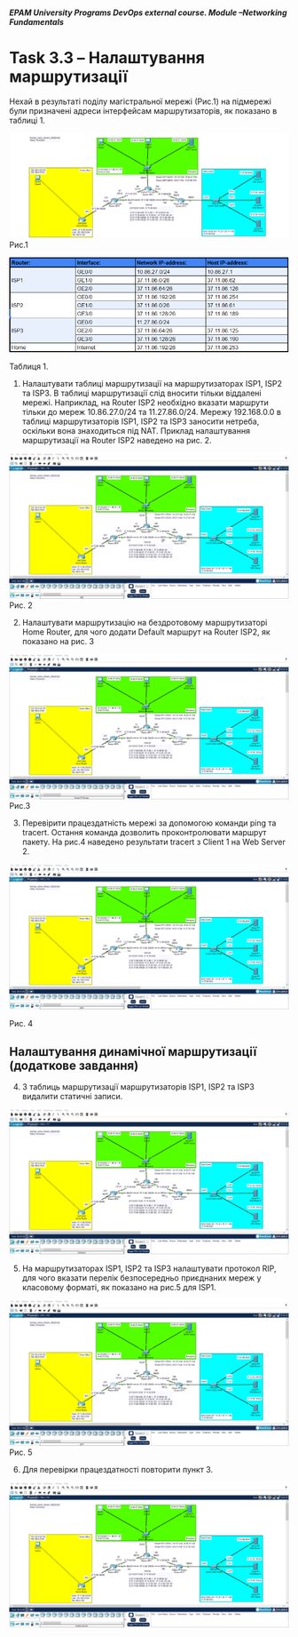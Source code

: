 ##### EPAM University Programs DevOps external course. Module –Networking Fundamentals

# Task 3.3 – Налаштування маршрутизації

Нехай в результаті поділу магістральної мережі (Рис.1) на підмережі були призначені адреси інтерфейсам маршрутизаторів, як показано в таблиці 1.

![Image alt](img/task_3_3_img.png)
Рис.1 

![Image alt](img/task_3_3_img_tabl.png)

Таблиця 1.

1. Налаштувати таблиці маршрутизації на маршрутизаторах ISP1, ISP2 та ISP3. В таблиці маршрутизації слід вносити тільки віддалені мережі. Наприклад, на Router ISP2 необхідно вказати маршрути тільки до мереж 10.86.27.0/24 та 11.27.86.0/24. Мережу 192.168.0.0 в таблиці маршрутизаторів ISP1, ISP2 та ISP3 заносити нетреба, оскільки вона знаходиться під NAT. Приклад налаштування маршрутизації на Router ISP2 наведено на рис. 2.

![Image alt](img/task_3_3_1.gif)
Рис. 2 

2. Налаштувати маршрутизацію на бездротовому маршрутизаторі Home Router, для чого додати Default маршрут на Router ISP2, як показано на рис. 3

![Image alt](img/task_3_3_2.gif)
Рис.3 

3. Перевірити працездатність мережі за допомогою команди ping та tracert. Остання команда дозволить проконтролювати маршрут пакету. На рис.4 наведено результати tracert з Client 1 на Web Server 2.

![Image alt](img/task_3_3_3.gif)

Рис. 4 

## Налаштування динамічної маршрутизації (додаткове завдання) 

4. З таблиць маршрутизації маршрутизаторів ISP1, ISP2 та ISP3 видалити статичні записи.

![Image alt](img/task_3_3_4.gif)

5. На маршрутизаторах ISP1, ISP2 та ISP3 налаштувати протокол RIP, для чого вказати перелік безпосередньо приєднаних мереж у класовому форматі, як показано на рис.5 для ISP1.

![Image alt](img/task_3_3_5.gif)
Рис. 5 

6. Для перевірки працездатності повторити пункт 3.

![Image alt](img/task_3_3_6.gif)
